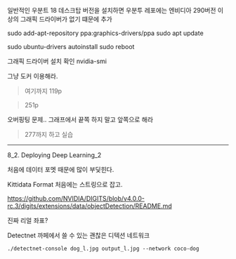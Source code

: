 일반적인 우분트 18 데스크탑 버전을 설치하면 우분투 레포에는 엔비디아 290버전 이상의 그래픽 드라이버가 없기 떄문에 추가

sudo add-apt-repository ppa:graphics-drivers/ppa
sudo apt update

sudo ubuntu-drivers autoinstall
sudo reboot

그래픽 드라이버 설치 확인
nvidia-smi

그냥 도커 이용해라.

>여기까지 119p

>251p


오버핑팅 문제.. 그래프에서 끝쪽 하지 말고 앞쪽으로 해라

>277까지 하고 실습


---

8_2. Deploying Deep Learning_2

처음에 데이터 포멧 때문에 많이 부딫힌다. 


Kittidata Format 처음에는 스트링으로 잡고.

https://github.com/NVIDIA/DIGITS/blob/v4.0.0-rc.3/digits/extensions/data/objectDetection/README.md

진짜 리얼 좌표?

Detectnet
까페에서 쓸 수 있는 괜찮은 디텍션 네트워크 



`./detectnet-console dog_l.jpg output_l.jpg --network coco-dog
`
